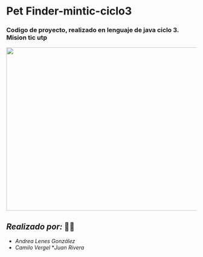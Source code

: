 # Pet Finder-mintic-ciclo3

### Codigo de proyecto, realizado en lenguaje de java ciclo 3. Mision tic utp

<p align="center"><img src=https://github.com/andrealenes/Pet-Finder-mintic-ciclo3/blob/main/Pet%20Finder.png width="600" height="432">
  
  
 

## ***Realizado por:*** :student:

 * _Andrea Lenes González_
 * _Camilo Vergel_
 *_Juan Rivera_
